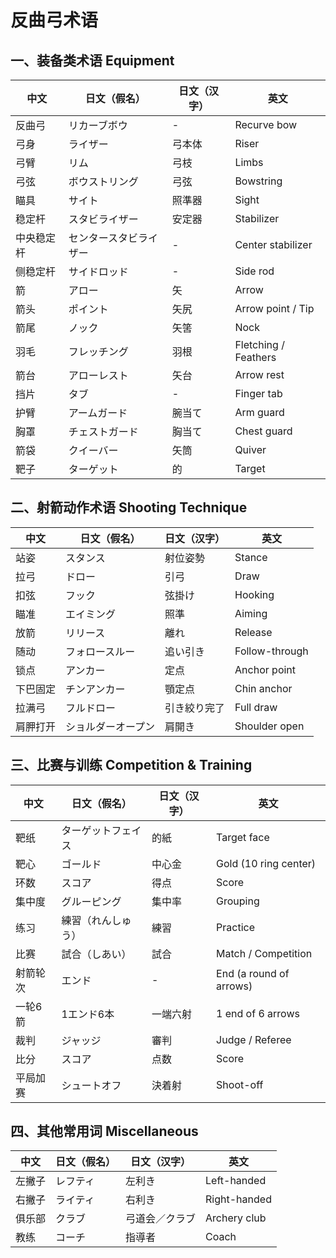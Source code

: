 # 反曲弓术语

## 一、装备类术语 Equipment
| 中文     | 日文（假名）      | 日文（汉字） | 英文                   |
| ------- | ---------------- | ------ | -------------------- |
| 反曲弓   | リカーブボウ       | -      | Recurve bow          |
| 弓身     | ライザー          | 弓本体    | Riser                |
| 弓臂     | リム             | 弓枝     | Limbs                |
| 弓弦     | ボウストリング     | 弓弦     | Bowstring            |
| 瞄具     | サイト            | 照準器    | Sight                |
| 稳定杆   | スタビライザー     | 安定器    | Stabilizer           |
| 中央稳定杆| センタースタビライザー | -      | Center stabilizer    |
| 侧稳定杆 | サイドロッド      | -      | Side rod             |
| 箭      | アロー         | 矢      | Arrow                |
| 箭头    | ポイント        | 矢尻     | Arrow point / Tip    |
| 箭尾    | ノック         | 矢筈     | Nock                 |
| 羽毛    | フレッチング      | 羽根     | Fletching / Feathers |
| 箭台    | アローレスト      | 矢台     | Arrow rest           |
| 挡片    | タブ          | -      | Finger tab           |
| 护臂    | アームガード      | 腕当て    | Arm guard            |
| 胸罩    | チェストガード     | 胸当て    | Chest guard          |
| 箭袋    | クイーバー       | 矢筒     | Quiver               |
| 靶子    | ターゲット       | 的      | Target               |


## 二、射箭动作术语 Shooting Technique
| 中文   | 日文（假名）    | 日文（汉字） | 英文             |
| ---- | --------- | ------ | -------------- |
| 站姿   | スタンス      | 射位姿勢   | Stance         |
| 拉弓   | ドロー       | 引弓     | Draw           |
| 扣弦   | フック       | 弦掛け    | Hooking        |
| 瞄准   | エイミング     | 照準     | Aiming         |
| 放箭   | リリース      | 離れ     | Release        |
| 随动   | フォロースルー   | 追い引き   | Follow-through |
| 锁点   | アンカー      | 定点     | Anchor point   |
| 下巴固定 | チンアンカー    | 顎定点    | Chin anchor    |
| 拉满弓  | フルドロー     | 引き絞り完了 | Full draw      |
| 肩胛打开 | ショルダーオープン | 肩開き    | Shoulder open  |

## 三、比赛与训练 Competition & Training
| 中文   | 日文（假名）    | 日文（汉字） | 英文                      |
| ---- | --------- | ------ | ----------------------- |
| 靶纸   | ターゲットフェイス | 的紙     | Target face             |
| 靶心   | ゴールド      | 中心金    | Gold (10 ring center)   |
| 环数   | スコア       | 得点     | Score                   |
| 集中度  | グルーピング    | 集中率    | Grouping                |
| 练习   | 練習（れんしゅう） | 練習     | Practice                |
| 比赛   | 試合（しあい）   | 試合     | Match / Competition     |
| 射箭轮次 | エンド       | -      | End (a round of arrows) |
| 一轮6箭 | 1エンド6本    | 一端六射   | 1 end of 6 arrows       |
| 裁判   | ジャッジ      | 審判     | Judge / Referee         |
| 比分   | スコア       | 点数     | Score                   |
| 平局加赛 | シュートオフ    | 決着射    | Shoot-off               |

## 四、其他常用词 Miscellaneous
| 中文  | 日文（假名） | 日文（汉字）  | 英文           |
| --- | ------ | ------- | ------------ |
| 左撇子 | レフティ   | 左利き     | Left-handed  |
| 右撇子 | ライティ   | 右利き     | Right-handed |
| 俱乐部 | クラブ    | 弓道会／クラブ | Archery club |
| 教练  | コーチ    | 指導者     | Coach        |
